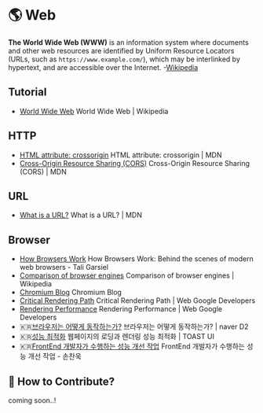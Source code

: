 # 🌎 Web

**The World Wide Web (WWW)** is an information system where documents and other web resources are identified by Uniform Resource Locators (URLs, such as `https://www.example.com/`), which may be interlinked by hypertext, and are accessible over the Internet. -[Wikipedia](https://en.wikipedia.org/wiki/World_Wide_Web)

## Tutorial

- [World Wide Web](https://en.wikipedia.org/wiki/World_Wide_Web) World Wide Web | Wikipedia

## HTTP

- [HTML attribute: crossorigin](https://developer.mozilla.org/en-US/docs/Web/HTTP/CORS) HTML attribute: crossorigin | MDN
- [Cross-Origin Resource Sharing (CORS)](https://developer.mozilla.org/en-US/docs/Web/HTTP/CORS) Cross-Origin Resource Sharing (CORS) | MDN

## URL

- [What is a URL?](https://developer.mozilla.org/en-US/docs/Learn/Common_questions/What_is_a_URL) What is a URL? | MDN

## Browser

- [How Browsers Work](https://www.html5rocks.com/en/tutorials/internals/howbrowserswork/) How Browsers Work: Behind the scenes of modern web browsers - Tali Garsiel
- [Comparison of browser engines](https://en.wikipedia.org/wiki/Comparison_of_browser_engines) Comparison of browser engines | Wikipedia
- [Chromium Blog](https://blog.chromium.org/) Chromium Blog
- [Critical Rendering Path](https://developers.google.com/web/fundamentals/performance/critical-rendering-path) Critical Rendering Path | Web Google Developers
- [Rendering Performance](https://developers.google.com/web/fundamentals/performance/renderingo) Rendering Performance | Web Google Developers
- 🇰🇷[브라우저는 어떻게 동작하는가?](https://d2.naver.com/helloworld/59361) 브라우저는 어떻게 동작하는가? | naver D2
- 🇰🇷[성능 최적화](https://ui.toast.com/fe-guide/ko_PERFORMANCE/) 웹페이지의 로딩과 렌더링 성능 최적화 | TOAST UI
- 🇰🇷[FrontEnd 개발자가 수행하는 성능 개선 작업](https://sculove.github.io/slides/improveBrowserRendering/#/) FrontEnd 개발자가 수행하는 성능 개선 작업 - 손찬욱

## 👀 How to Contribute?

coming soon..!

